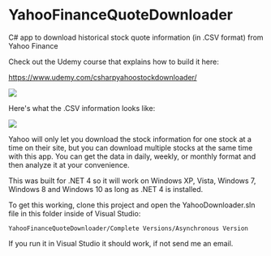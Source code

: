 YahooFinanceQuoteDownloader
===========================

C# app to download historical stock quote information (in .CSV format) from Yahoo Finance

Check out the Udemy course that explains how to build it here:

https://www.udemy.com/csharpyahoostockdownloader/

![](https://github.com/ovnisoftware/YahooFinanceQuoteDownloader/blob/master/QuoteDownloader.JPG)

Here's what the .CSV information looks like:

![](https://github.com/ovnisoftware/YahooFinanceQuoteDownloader/blob/master/CSV.png)

Yahoo will only let you download the stock information for one stock at a time on their site, but you can download multiple stocks at the same time with this app.  You can get the data in daily, weekly, or monthly format and then analyze it at your convenience.

This was built for .NET 4 so it will work on Windows XP, Vista, Windows 7, Windows 8 and Windows 10 as long as .NET 4 is installed.

To get this working, clone this project and open the YahooDownloader.sln file in this folder inside of Visual Studio:
```
YahooFinanceQuoteDownloader/Complete Versions/Asynchronous Version
```

If you run it in Visual Studio it should work, if not send me an email.
